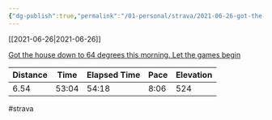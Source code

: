 ```yaml
---
{"dg-publish":true,"permalink":"/01-personal/strava/2021-06-26-got-the-house-down-to-64-degrees-this-morning-let-the-games-begin/"}
---
```



[[2021-06-26\|2021-06-26]]

[Got the house down to 64 degrees this morning. Let the games begin](https://www.strava.com/activities/5533938545)

| Distance | Time  | Elapsed Time | Pace | Elevation |
| -------- | ----- | ------------ | ---- | --------- |
| 6.54     | 53:04 | 54:18        | 8:06 | 524       |




#strava
